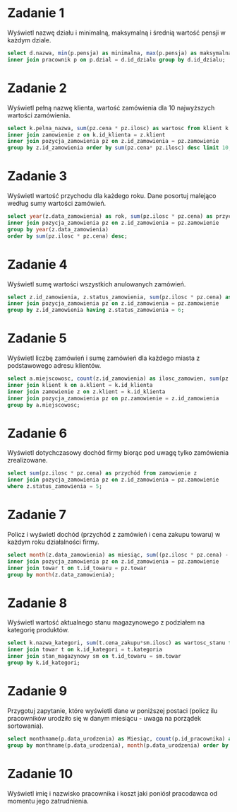 # Zadanie 1
Wyświetl nazwę działu i minimalną, maksymalną i średnią wartość pensji w każdym dziale.
```sql
select d.nazwa, min(p.pensja) as minimalna, max(p.pensja) as maksymalna, avg(p.pensja) as srednia from dzial d 
inner join pracownik p on p.dzial = d.id_dzialu group by d.id_dzialu;
```
# Zadanie 2
Wyświetl pełną nazwę klienta, wartość zamówienia dla 10 najwyższych wartości zamówienia.
```sql
select k.pelna_nazwa, sum(pz.cena * pz.ilosc) as wartosc from klient k 
inner join zamowienie z on k.id_klienta = z.klient
inner join pozycja_zamowienia pz on z.id_zamowienia = pz.zamowienie
group by z.id_zamowienia order by sum(pz.cena* pz.ilosc) desc limit 10;
```
# Zadanie 3
Wyświetl wartość przychodu dla każdego roku. Dane posortuj malejąco według sumy wartości zamówień.
```sql
select year(z.data_zamowienia) as rok, sum(pz.ilosc * pz.cena) as przychód from zamowienie z
inner join pozycja_zamowienia pz on z.id_zamowienia = pz.zamowienie
group by year(z.data_zamowienia)
order by sum(pz.ilosc * pz.cena) desc;
```
# Zadanie 4
Wyświetl sumę wartości wszystkich anulowanych zamówień.
```sql
select z.id_zamowienia, z.status_zamowienia, sum(pz.ilosc * pz.cena) as wartosc from zamowienie z
inner join pozycja_zamowienia pz on z.id_zamowienia = pz.zamowienie
group by z.id_zamowienia having z.status_zamowienia = 6;
```
# Zadanie 5
Wyświetl liczbę zamówień i sumę zamówień dla każdego miasta z podstawowego adresu klientów.
```sql
select a.miejscowosc, count(z.id_zamowienia) as ilosc_zamowien, sum(pz.ilosc * pz.cena) as suma_zamowien from adres_klienta a 
inner join klient k on a.klient = k.id_klienta
inner join zamowienie z on z.klient = k.id_klienta
inner join pozycja_zamowienia pz on pz.zamowienie = z.id_zamowienia
group by a.miejscowosc;
```
# Zadanie 6
Wyświetl dotychczasowy dochód firmy biorąc pod uwagę tylko zamówienia zrealizowane.
```sql
select sum(pz.ilosc * pz.cena) as przychód from zamowienie z
inner join pozycja_zamowienia pz on z.id_zamowienia = pz.zamowienie
where z.status_zamowienia = 5;
```
# Zadanie 7
Policz i wyświetl dochód (przychód z zamówień i cena zakupu towaru) w każdym roku działalności firmy.
```sql
select month(z.data_zamowienia) as miesiąc, sum((pz.ilosc * pz.cena) - (t.cena_zakupu))  as dochód from zamowienie z
inner join pozycja_zamowienia pz on z.id_zamowienia = pz.zamowienie
inner join towar t on t.id_towaru = pz.towar
group by month(z.data_zamowienia);
```
# Zadanie 8
Wyświetl wartość aktualnego stanu magazynowego z podziałem na kategorię produktów.
```sql
select k.nazwa_kategori, sum(t.cena_zakupu*sm.ilosc) as wartosc_stanu from kategoria k
inner join towar t on k.id_kategori = t.kategoria
inner join stan_magazynowy sm on t.id_towaru = sm.towar
group by k.id_kategori;
```
# Zadanie 9
Przygotuj zapytanie, które wyświetli dane w poniższej postaci (policz ilu pracowników urodziło się w danym miesiącu - uwaga na porządek sortowania).
```sql
select monthname(p.data_urodzenia) as Miesiąc, count(p.id_pracownika) as Liczba_pracowników from pracownik p 
group by monthname(p.data_urodzenia), month(p.data_urodzenia) order by month(p.data_urodzenia);
```
# Zadanie 10
Wyświetl imię i nazwisko pracownika i koszt jaki poniósł pracodawca od momentu jego zatrudnienia.
